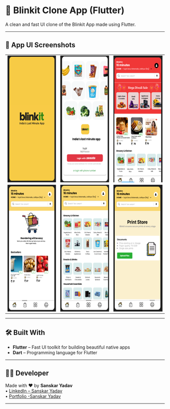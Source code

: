 # 🚀 Blinkit Clone App (Flutter)

A clean and fast UI clone of the Blinkit App made using Flutter.

---

## 📸 App UI Screenshots

<table>
  <tr>
    <td><img src="screenshots/1.png" alt="Screenshot 1" height="400"/></td>
    <td><img src="screenshots/2.png" alt="Screenshot 2" height="400"/></td>
    <td><img src="screenshots/3.png" alt="Screenshot 3" height="400"/></td>
  </tr>
  <tr>
    <td><img src="screenshots/4.png" alt="Screenshot 4" height="400"/></td>
    <td><img src="screenshots/5.png" alt="Screenshot 5" height="400"/></td>
    <td><img src="screenshots/6.png" alt="Screenshot 6" height="400"/></td>
  </tr>
</table>

---

## 🛠️ Built With

- **Flutter** – Fast UI toolkit for building beautiful native apps  
- **Dart** – Programming language for Flutter

---

## 👨‍💻 Developer

Made with ❤️ by **Sanskar Yadav**  
• [LinkedIn – Sanskar Yadav](https://www.linkedin.com/in/sanskar-yadav-721710229) 
<br>
• [Portfolio -Sanskar Yadav](https://portfolio-drab-phi-82.vercel.app/)

---
